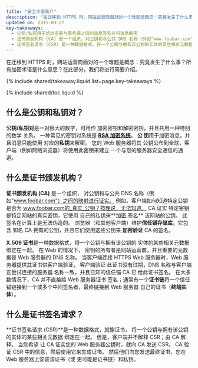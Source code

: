 ```yaml
---
title: "安全术语简介"
description: "在迁移到 HTTPS 时，网站运营商面对的一个难题是概念：究竟发生了什么事？所有加密术语是什么意思？在此部分，我们将进行简要介绍。"
updated_on: 2015-03-27
key-takeaways:
  - 公钥/私钥用于给浏览器与服务器之间的消息签名并将消息解密
  - 证书颁发机构 (CA) 是一个组织，对公钥和与公共 DNS 名称（例如"www.foobar.com"）之间的映射进行证实
  - 证书签名请求 (CSR) 是一种数据格式，将一个公钥与拥有该公钥的实体的某些相关元数据绑定在一起
---
```


<p class="intro">
  在迁移到 HTTPS 时，网站运营商面对的一个难题是概念：究竟发生了什么事？所有加密术语是什么意思？在此部分，我们将进行简要介绍。
</p>

{% include shared/takeaway.liquid list=page.key-takeaways %}

{% include shared/toc.liquid %}

## 什么是公钥和私钥对？

**公钥/私钥对**是一对很大的数字，可用作
加密密钥和解密密钥，并且共用一种特别的数学
关系。 一种常见的密钥对系统是 **[RSA
加密系统](https://en.wikipedia.org/wiki/RSA_(cryptosystem))**。 **公
钥**用于加密消息，并且消息只能使用
对应的**私钥**来解密。 您的 Web 服务器将其
公钥公布到全球，客户端（例如网络浏览器）将使用此密钥来建立
一个与您的服务器安全通信的通道。

## 什么是证书颁发机构？

**证书颁发机构 (CA)** 是一个组织，
对公钥和与公共 DNS 名称（例如"www.foobar.com"）之间的映射进行证实。
例如，客户端如何知道特定公钥是否为
www.foobar.com的_真实_公钥？按理说，无法知道。 CA 证实
特定密钥是特定网站的真实密钥，它使用
自己的私钥来**[加密
签名](https://en.wikipedia.org/wiki/RSA_(cryptosystem)#Signing_messages)**
该网站的公钥。 此签名在计算上是无法伪造的。
浏览器（和其他客户端）维护**信任锚存储库**，它包含
知名 CA 拥有的公钥，并且它们使用这些公钥来
**加密验证** CA 的签名。

**X.509 证书**是一种数据格式，将一个公钥与拥有该公钥的
实体的某些相关元数据绑定在一起。 在 Web 的情况下，
密钥的所有者是网站运营商，并且重要的元数据是 Web 服务器的 DNS
名称。 当客户端连接 HTTPS Web 服务器时，Web
服务器提供其证书供客户端验证。 客户端验证
此证书没有过期，DNS 名称与客户端正尝试连接的服务器
名称一致，并且已知的信任锚 CA 已
给此证书签名。 在大多数情况下，CA 并不直接给 Web 服务器证书
签名；通常有一个**证书链**将一个信任
锚链接到一个或多个中间签名者，最终链接到 Web 服务器
自己的证书（**终端实体**）。

## 什么是证书签名请求？

**证书签名请求 (CSR)**是一种数据格式，就像证书，
将一个公钥与拥有该公钥的实体的某些相关元数据
绑定在一起。 但是，客户端并不解释 CSR；由 CA 解释。 当您希望
让 CA 证实您的 Web 服务器公钥时，就向 CA 发送 CSR。 
CA 验证 CSR 中的信息，然后使用它来生成证书。
然后他们向您发送最终证书，您在 Web 服务器上安装该证书（或
更可能是证书链）和私钥。

